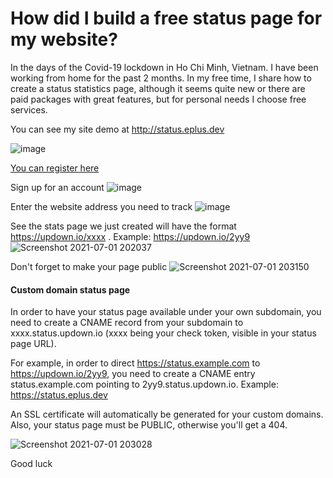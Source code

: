 # How did I build a free status page for my website?

In the days of the Covid-19 lockdown in Ho Chi Minh, Vietnam. I have been working from home for the past 2 months. In my free time, I share how to create a status statistics page, although it seems quite new or there are paid packages with great features, but for personal needs I choose free services.

You can see my site demo at http://status.eplus.dev

![image](https://cdn.hashnode.com/res/hashnode/image/upload/v1625147736658/_abt7D_CZ.png)

[You can register here](https://updown.io/r/5Rnx7 "You can register here")
 
Sign up for an account
![image](https://cdn.hashnode.com/res/hashnode/image/upload/v1625147738619/9IVzxQE2Q.png)

Enter the website address you need to track
![image](https://cdn.hashnode.com/res/hashnode/image/upload/v1625147740635/rhupv_9Q2.png)

See the stats page we just created will have the format https://updown.io/xxxx . Example: https://updown.io/2yy9
![Screenshot 2021-07-01 202037](https://cdn.hashnode.com/res/hashnode/image/upload/v1625147742810/OHjk3AKhl.png)

Don't forget to make your page public
![Screenshot 2021-07-01 203150](https://cdn.hashnode.com/res/hashnode/image/upload/v1625147744921/ikM36-dtG.png)

#### Custom domain status page
In order to have your status page available under your own subdomain,
you need to create a CNAME record from your subdomain to xxxx.status.updown.io
(xxxx being your check token, visible in your status page URL).

For example, in order to direct https://status.example.com to https://updown.io/2yy9,
you need to create a CNAME entry status.example.com pointing to 2yy9.status.updown.io.
Example: https://status.eplus.dev

An SSL certificate will automatically be generated for your custom domains.
Also, your status page must be PUBLIC, otherwise you'll get a 404.

![Screenshot 2021-07-01 203028](https://cdn.hashnode.com/res/hashnode/image/upload/v1625147746879/f19WGzokE.png)

Good luck
 